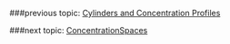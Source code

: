 ###previous topic: [Cylinders and Concentration Profiles](docs/Cylinders.md)

###next topic: [ConcentrationSpaces](docs/ConcentrationSpaces.md)
